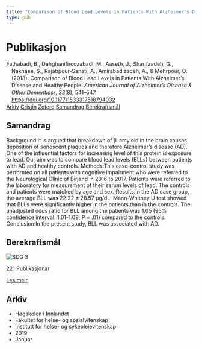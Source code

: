 ```yaml
---
title: "Comparison of Blood Lead Levels in Patients With Alzheimer’s Disease and Healthy People"
type: pub
---
```

<h1>Publikasjon</h1>
<article id="csl-bib-container-755LTQJN" class="csl-bib-container">
  <div class="csl-bib-body" style="line-height: 1.35; padding-left: 1em; text-indent:-1em;">
  <div class="csl-entry">Fathabadi, B., Dehghanifiroozabadi, M., Aaseth, J., Sharifzadeh, G., Nakhaee, S., Rajabpour-Sanati, A., Amirabadizadeh, A., &amp; Mehrpour, O. (2018). Comparison of Blood Lead Levels in Patients With Alzheimer&#x2019;s Disease and Healthy People. <i>American Journal of Alzheimer&#x2019;s Disease &amp; Other Dementiasr</i>, <i>33</i>(8), 541&#x2013;547. <a href="https://doi.org/10.1177/1533317518794032">https://doi.org/10.1177/1533317518794032</a></div>
</div>
  <div class="csl-bib-buttons">
    <a href="#taxonomy-article-755LTQJN" class="csl-bib-button">Arkiv</a>
    <a href="https://app.cristin.no/results/show.jsf?id=1652309" alt="Cristin URL" class="csl-bib-button">Cristin</a>
    <a href="http://zotero.org/groups/5022929/items/755LTQJN" alt="Zotero URL" class="csl-bib-button">Zotero</a>
    <a href="#abstract-article-755LTQJN" class="csl-bib-button">Samandrag</a>
    <a href="#sdg-article-755LTQJN" class="csl-bib-button">Berekraftsmål</a>
  </div>
  <div id="csl-bib-meta-container-755LTQJN"></div>
</article>
<div id="csl-bib-meta-755LTQJN" class="csl-bib-meta">
  <article id="abstract-article-755LTQJN" class="abstract-article">
    <h1>Samandrag</h1>
    Background:It is argued that breakdown of β-amyloid in the brain causes deposition of senescent plaques and therefore Alzheimer’s disease (AD). One of the influential factors for increasing level of this protein is exposure to lead. Our aim was to compare blood lead levels (BLLs) between patients with AD and healthy controls. Methods:This case–control study was performed on all patients with cognitive impairment who were referred to the Neurological Clinic of Birjand in 2016 to 2017. Patients were referred to the laboratory for measurement of their serum levels of lead. The controls and patients were matched by age and sex. Results:In the AD case group, the average BLL was 22.22 ± 28.57 μg/dL. Mann-Whitney U test showed that BLLs were significantly higher in the patients than in the controls. The unadjusted odds ratio for BLL among the patients was 1.05 (95% confidence interval: 1.01-1.09; P = .01) compared to the controls. Conclusion:In the present study, BLL was associated with AD.
  </article>
  <article id="sdg-article-755LTQJN" class="sdg-article">
    <h1>Berekraftsmål</h1>
    <div class="sdg-container"><div id="sdg3" class="sdg">
<img src="{{< params subfolder >}}images/sdg/sdg03_no.png" class="image" alt="SDG 3">
<div class="sdg-overlay">
<p class="sdg-publication-count"><span>221</span> Publikasjonar</p>
<p><a href="https://www.fn.no/om-fn/fns-baerekraftsmaal/god-helse-og-livskvalitet?lang=nno-NO" class="sdg-read-more">Les meir</a></p>
</div>
</div></div>
  </article>
  <article id="taxonomy-article-755LTQJN" class="taxonomy-article">
    <h1>Arkiv</h1>
    <ul>
      <li>Høgskolen i Innlandet</li>
      <li>Fakultet for helse- og sosialvitenskap</li>
      <li>Institutt for helse- og sykepleievitenskap</li>
      <li>2019</li>
      <li>Januar</li>
    </ul>
  </article>
</div>
